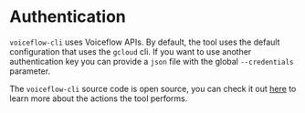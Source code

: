# Authentication

`voiceflow-cli` uses Voiceflow APIs. By default, the tool uses the default configuration that uses the `gcloud` cli. If you want to use another authentication key you can provide a `json` file with the global `--credentials` parameter.

The `voiceflow-cli` source code is open source, you can check it out [here](https://github.com/xavidop/voiceflow-cli) to learn more about the actions the tool performs.